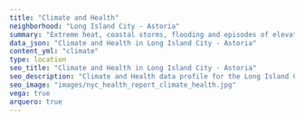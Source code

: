 ```yaml
---
title: "Climate and Health"
neighborhood: "Long Island City - Astoria"
summary: "Extreme heat, coastal storms, flooding and episodes of elevated ozone are climate-related hazards that may increase with climate change and have important public health impacts in New York City. Extreme weather can cause power outages, which also threaten public health. This report provides neighborhood indicators of climate-related hazards, vulnerability and health impacts."
data_json: "Climate and Health in Long Island City - Astoria"
content_yml: "climate"
type: location
seo_title: "Climate and Health in Long Island City - Astoria"
seo_description: "Climate and Health data profile for the Long Island City - Astoria neighborhood of NYC."
seo_image: "images/nyc_health_report_climate_health.jpg"
vega: true
arquero: true
---
```

